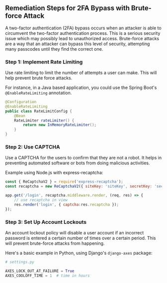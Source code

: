 

## Remediation Steps for 2FA Bypass with Brute-force Attack

A two-factor authentication (2FA) bypass occurs when an attacker is able to circumvent the two-factor authentication process. This is a serious security issue which may possibly lead to unauthorized access. Brute-force attacks are a way that an attacker can bypass this level of security, attempting many passcodes until they find the correct one.

### Step 1: Implement Rate Limiting

Use rate limiting to limit the number of attempts a user can make. This will help prevent brute force attacks.

For instance, in a Java based application, you could use the Spring Boot's `@EnableRateLimiting` annotation.

```java
@Configuration
@EnableRateLimiting
public class RateLimitConfig {
    @Bean
    RateLimiter rateLimiter() {
        return new InMemoryRateLimiter();
    }
}
```

### Step 2: Use CAPTCHA

Use a CAPTCHA for the users to confirm that they are not a robot. It helps in preventing automated software or bots from doing malicious activities.

Example using Node.js with express-recaptcha:

```javascript
const { ReCaptchaV2 } = require('express-recaptcha');
const recaptcha = new ReCaptchaV2({ siteKey: 'siteKey', secretKey: 'secretKey' });

app.get('/login', recaptcha.middleware.render, (req, res) => {
    // use recaptcha in view
    res.render('login', { captcha:res.recaptcha });
});
```

### Step 3: Set Up Account Lockouts

An account lockout policy will disable a user account if an incorrect password is entered a certain number of times over a certain period. This will prevent brute-force attacks from happening.

Here's a basic example in Python, using Django's `django-axes` package:

```python
# settings.py

AXES_LOCK_OUT_AT_FAILURE = True
AXES_COOLOFF_TIME = 1  # time in hours
```